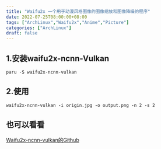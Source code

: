 ```yaml
---
title: "Waifu2x 一个用于动漫风格图像的图像缩放和图像降噪的程序"
date: 2022-07-25T08:00:00+08:00
tags: ["ArchLinux","Waifu2x","Anime","Picture"]
categories: ["ArchLinux"]
draft: false
---
```


## 1.安装waifu2x-ncnn-Vulkan

`paru -S waifu2x-ncnn-vulkan`

## 2.使用

`waifu2x-ncnn-vulkan -i origin.jpg -o output.png -n 2 -s 2`

## 也可以看看

[Waifu2x-ncnn-vulkan的Github](https://github.com/nihui/waifu2x-ncnn-vulkan)
